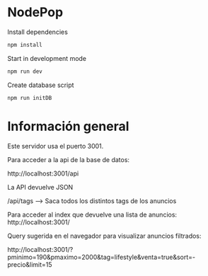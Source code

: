 # NodePop

Install dependencies 

```sh
npm install
```

Start in development mode 
```sh
npm run dev 
```

Create database script

```sh
npm run initDB 
```
# Información general

Este servidor usa el puerto 3001.

Para acceder a la api de la base de datos:

http://localhost:3001/api

La API devuelve JSON

/api/tags --> Saca todos los distintos tags de los anuncios

Para acceder al index que devuelve una lista de anuncios: http://localhost:3001/

Query sugerida en el navegador para visualizar anuncios filtrados:

http://localhost:3001/?pminimo=190&pmaximo=2000&tag=lifestyle&venta=true&sort=-precio&limit=15